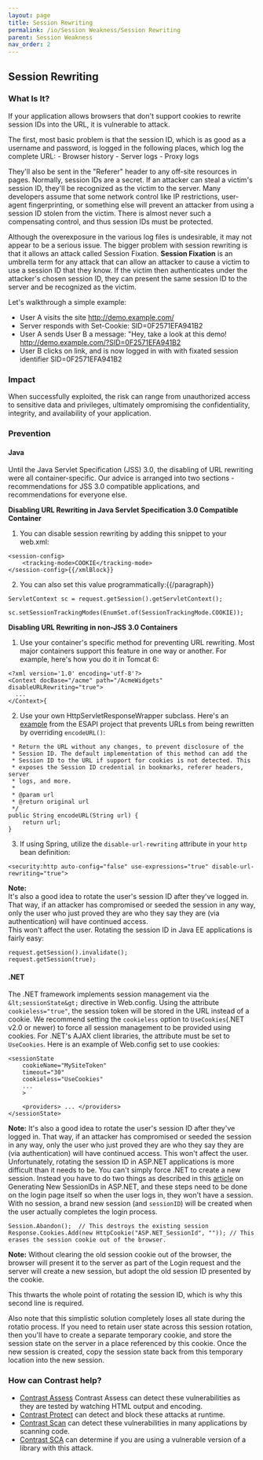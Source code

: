 ```yaml
---
layout: page
title: Session Rewriting
permalink: /io/Session Weakness/Session Rewriting
parent: Session Weakness
nav_order: 2
---
```


## Session Rewriting

### What Is It?


If your application allows browsers that don't support cookies to rewrite session IDs into the URL, it is vulnerable to attack. 


The first, most basic problem is that the session ID, which is as good as a username and password, is logged in the following places, which log the complete URL: 
	- Browser history
	- Server logs
	- Proxy logs 

They'll also be sent in the "Referer" header to any off-site resources in pages. 
Normally, session IDs are a secret. If an attacker can steal a victim's session ID, they'll be recognized as the victim to the server. 
Many developers assume that some network control like IP restrictions, user-agent fingerprinting, or something else will prevent an attacker from using a session ID stolen from the victim. 
There is almost never such a compensating control, and thus session IDs must be protected.

Although the overexposure in the various log files is undesirable, it may not appear to be a serious issue. The bigger problem with session rewriting is that it allows an attack called Session Fixation. 
**Session Fixation** is an umbrella term for any attack that can allow an attacker to cause a victim to use a session ID that they know. If the victim then authenticates under the attacker's chosen session ID, they can present the same session ID to the server and be recognized as the victim. 

Let's walkthrough a simple example:

- User A visits the site http://demo.example.com/
- Server responds with Set-Cookie: SID=0F2571EFA941B2
- User A sends User B a message: "Hey, take a look at this demo! http://demo.example.com/?SID=0F2571EFA941B2
- User B clicks on link, and is now logged in with with fixated session identifier SID=0F2571EFA941B2


### Impact

When successfully exploited, the risk can range from unauthorized access to sensitive data and privileges, ultimately ompromising the confidentiality, integrity, and availability of your application. 

### Prevention

#### Java 

Until the Java Servlet Specification (JSS) 3.0, the disabling of URL rewriting were all container-specific. 
Our advice is arranged into two sections - recommendations for JSS 3.0 compatible applications, and recommendations for everyone else. 

**Disabling URL Rewriting in Java Servlet Specification 3.0 Compatible Container** 

1. You can disable session rewriting by adding this snippet to your web.xml: 

```
<session-config>
	<tracking-mode>COOKIE</tracking-mode>
</session-config>{{/xmlBlock}}
``` 

2. You can also set this value programmatically:{{/paragraph}}

```
ServletContext sc = request.getSession().getServletContext();
	sc.setSessionTrackingModes(EnumSet.of(SessionTrackingMode.COOKIE));
``` 

**Disabling URL Rewriting in non-JSS 3.0 Containers** 

1. Use your container's specific method for preventing URL rewriting. Most major containers support this feature in one way or another. For example, here's how you do it in Tomcat 6: 

```
<?xml version='1.0' encoding='utf-8'?>
<Context docBase="/acme" path="/AcmeWidgets" disableURLRewriting="true">
  ...
</Context>{
``` 

2. Use your own HttpServletResponseWrapper subclass. Here's an [example](https://github.com/ESAPI/esapi-java) from the ESAPI project that prevents URLs from being rewritten by overriding `encodeURL()`: 

```
 * Return the URL without any changes, to prevent disclosure of the
 * Session ID. The default implementation of this method can add the
 * Session ID to the URL if support for cookies is not detected. This
 * exposes the Session ID credential in bookmarks, referer headers, server
 * logs, and more.
 *
 * @param url
 * @return original url
 */
public String encodeURL(String url) {
	return url;
}
``` 

3. If using Spring, utilize the `disable-url-rewriting` attribute in your `http` bean definition: 
```
<security:http auto-config="false" use-expressions="true" disable-url-rewriting="true">
``` 

**Note:**  
It's also a good idea to rotate the user's session ID after they've logged in. That way, if an attacker has compromised or seeded the session in any way, only the user who just proved they are who they say they are (via authentication) will have continued access.  
This won't affect the user. Rotating the session ID in Java EE applications is fairly easy: 
```
request.getSession().invalidate();
request.getSession(true);
``` 


#### .NET 

The .NET framework implements session management via the `&lt;sessionState&gt;` directive in Web.config. 
Using the attribute `cookieless="true"`, the session token will be stored in the URL instead of a cookie. 
We recommend setting the `cookieless` option to `UseCookies`(.NET v2.0 or newer) to force all session management to be provided using cookies. 
For .NET's AJAX client libraries, the attribute must be set to `UseCookies`. 
Here is an example of Web.config set to use cookies: 

```
<sessionState
	cookieName="MySiteToken"
	timeout="30"
	cookieless="UseCookies"
	...
	>

	<providers> ... </providers>
</sessionState>
``` 

**Note:** 
It's also a good idea to rotate the user's session ID after they've logged in. That way, if an attacker has compromised or seeded the session in any way, only the user who just proved they are who they say they are (via authentication) will have continued access. This won't affect the user. 
Unfortunately, rotating the session ID in ASP.NET applications is more difficult than it needs to be. You can't simply force .NET to create a new session. 
Instead you have to do two things as described in this [article](https://stackoverflow.com/questions/12148647/generating-new-sessionid-in-asp-net) on Generating New SessionIDs in ASP.NET, and these steps need to be done on the login page itself so when the user logs in, they won't have a session. 
With no session, a brand new session (and `sessionID`) will be created when the user actually completes the login process. 

```
Session.Abandon();  // This destroys the existing session
Response.Cookies.Add(new HttpCookie("ASP.NET_SessionId", "")); // This erases the session cookie out of the browser.
``` 

**Note:** 
Without clearing the old session cookie out of the browser, the browser will present it to the server as part of the Login request and the server will create a new session, but adopt the old session ID presented by the cookie. 

This thwarts the whole point of rotating the session ID, which is why this second line is required. 

Also note that this simplistic solution completely loses all state during the rotatio process. If you need to retain user state across this session rotation, then you'll have to create a separate temporary cookie, and store the session state on the server in a place referenced by this cookie. 
Once the new session is created, copy the session state back from this temporary location into the new session. 

### How can Contrast help?

- [Contrast Assess](https://www.contrastsecurity.com/contrast-assess) Contrast Assess can detect these vulnerabilities as they are tested by watching HTML output and encoding.
- [Contrast Protect](https://www.contrastsecurity.com/contrast-protect) can detect and block these attacks at runtime. 
- [Contrast Scan](https://www.contrastsecurity.com/contrast-scan) can detect these vulnerabilities in many applications by scanning code.
- [Contrast SCA](https://www.contrastsecurity.com/contrast-sca) can determine if you are using a vulnerable version of a library with this attack.